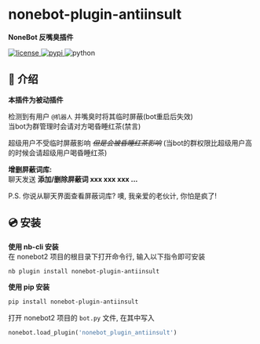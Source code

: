 
# nonebot-plugin-antiinsult
  
**NoneBot 反嘴臭插件**  
  

<a href="./LICENSE">
    <img src="https://img.shields.io/github/license/tkgs0/nonebot-plugin-antiinsult.svg" alt="license">
</a>
<a href="https://pypi.python.org/pypi/nonebot-plugin-antiinsult">
    <img src="https://img.shields.io/pypi/v/nonebot-plugin-antiinsult.svg" alt="pypi">
</a>
<img src="https://img.shields.io/badge/python-3.8+-blue.svg" alt="python">

</div>

  
## 📖 介绍
  
**本插件为被动插件**  
  
检测到有用户 `@机器人` 并嘴臭时将其临时屏蔽(bot重启后失效)  
当bot为群管理时会请对方喝昏睡红茶(禁言)  
  
超级用户不受临时屏蔽影响 _~~但是会被昏睡红茶影响~~_ (当bot的群权限比超级用户高的时候会请超级用户喝昏睡红茶)  
  
**增删屏蔽词库:**  
聊天发送 **添加/删除屏蔽词 xxx xxx xxx ...**  
  
P.S. 你说从聊天界面查看屏蔽词库? 噢, 我亲爱的老伙计, 你怕是疯了!  
  
  
## 💿 安装
  
**使用 nb-cli 安装**  
在 nonebot2 项目的根目录下打开命令行, 输入以下指令即可安装  
```bash
nb plugin install nonebot-plugin-antiinsult
```
  
**使用 pip 安装**  
```bash
pip install nonebot-plugin-antiinsult
```
  
打开 nonebot2 项目的 `bot.py` 文件, 在其中写入
```python
nonebot.load_plugin('nonebot_plugin_antiinsult')
```
  
  